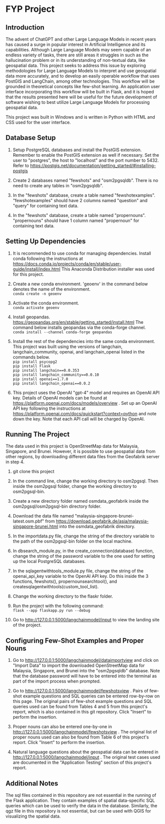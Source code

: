 # FYP Project

## Introduction

The advent of ChatGPT and other Large Language Models in recent years has caused a surge in popular interest in Artificial Intelligence and its capabilities. Although Large Language Models may seem capable of an endless variety of tasks, there are still areas it struggles in such as the hallucination problem or in its understanding of non-textual data, like geospatial data. This project seeks to address this issue by exploring methodologies for Large Language Models to interpret and use geospatial data more accurately, and to develop an easily operable workflow that uses PostGIS and LangChain, among other technologies. This workflow will be grounded in theoretical concepts like few-shot learning. An application user interface incorporating this workflow will be built in Flask, and it is hoped that the results presented here will be useful for the future development of software wishing to best utilize Large Language Models for processing geospatial data.

This project was built in Windows and is written in Python with HTML and CSS used for the user interface.

## Database Setup

1. Setup PostgreSQL databases and install the PostGIS extension. Remember to enable the PostGIS extension as well if necessary. Set the user to "postgres", the host to "localhost" and the port number to 5432. Refer to https://postgis.net/documentation/getting_started/#installing-postgis

2. Create 2 databases named "fewshots" and "osm2pgsqldb". There is no need to create any tables in "osm2pgsqldb".

3. In the "fewshots" database, create a table named "fewshotexamples". "fewshotexamples" should have 2 columns named "question" and "query" for containing text data.

4. In the "fewshots" database, create a table named "propernouns". "propernouns" should have 1 column named "propernoun" for containing text data.

## Setting Up Dependencies

1. It is recommended to use conda for managing dependencies. Install conda following the instructions at https://docs.conda.io/projects/conda/en/stable/user-guide/install/index.html This Anaconda Distribution installer was used for this project.

2. Create a new conda environment. 'geoenv' in the command below denotes the name of the environment.  
   `conda create -n geoenv`

3. Activate the conda environment.  
   `conda activate geoenv`

4. Install geopandas. https://geopandas.org/en/stable/getting_started/install.html The command below installs geopandas via the conda-forge channel.  
   `conda install --channel conda-forge geopandas`

5. Install the rest of the dependencies into the same conda environment. This project was built using the versions of langchain, langchain_community, openai, and langchain_openai listed in the commands below.  
   `pip install psycopg2`  
    `pip install Flask`  
    `pip install langchain==0.0.353`  
    `pip install langchain_community==0.0.10`  
    `pip install openai==1.7.0`  
    `pip install langchain_openai==0.0.2`

6. This project uses the OpenAI "gpt-4" model and requires an OpenAI API key. Details of OpenAI models can be found at https://platform.openai.com/docs/models/overview . Set up an OpenAI API key following the instructions at https://platform.openai.com/docs/quickstart?context=python and note down the key. Note that each API call will be charged by OpenAI.

## Running The Project

The data used in this project is OpenStreetMap data for Malaysia, Singapore, and Brunei. However, it is possible to use geospatial data from other regions, by downloading different data files from the Geofabrik server in step 4.

1. git clone this project

2. In the command line, change the working directory to osm2pgsql. Then inside the osm2pgsql folder, change the working directory to osm2pgsql-bin.

3. Create a new directory folder named osmdata_geofabrik inside the osm2pgsql/osm2pgsql-bin directory folder.

4. Download the data file named "malaysia-singapore-brunei-latest.osm.pbf" from https://download.geofabrik.de/asia/malaysia-singapore-brunei.html into the osmdata_geofabrik directory.

5. In the importdata.py file, change the string of the directory variable to the path of the osm2pgsql-bin folder on the local machine.

6. In dbsearch_module.py, in the create_connection(database) function, change the string of the password variable to the one used for setting up the local PostgreSQL databases.

7. In the sqlagentwithtools_module.py file, change the string of the openai_api_key variable to the OpenAI API key. Do this inside the 3 functions, fewshots(), propernounsearchtool(), and createsqlagentwithtools(custom_tool_list).

8. Change the working directory to the flaskr folder.

9. Run the project with the following command:  
   `flask --app flaskapp.py run --debug`

10. Go to http://127.0.0.1:5000/langchainmodel/input to view the landing site of the project.

## Configuring Few-Shot Examples and Proper Nouns

1. Go to http://127.0.0.1:5000/langchainmodel/dataimportview and click on "Import Data" to import the downloaded OpenStreetMap data for Malaysia, Singapore, and Brunei into the "osm2pgsqldb" database. Note that the database password will have to be entered into the terminal as part of the import process when prompted.

2. Go to http://127.0.0.1:5000/langchainmodel/fewshotsview . Pairs of few-shot example questions and SQL queries can be entered row-by-row on this page. The original pairs of few-shot example questions and SQL queries used can be found from Tables 4 and 5 from this project's report, which is also contained in this git repository. Click "Insert" to perform the insertion.

3. Proper nouns can also be entered one-by-one in http://127.0.0.1:5000/langchainmodel/fewshotsview . The original list of proper nouns used can also be found from Table 6 of this project's report. Click "Insert" to perform the insertion.

4. Natural language questions about the geospatial data can be entered in http://127.0.0.1:5000/langchainmodel/input . The original test cases used are documented in the "Application Testing" section of this project's report.

## Additional Notes

The sql files contained in this repository are not essential in the running of the Flask application. They contain examples of spatial data-specific SQL queries which can be used to verify the data in the database. Similarly, the qgz file in this repository is not essential, but can be used with QGIS for visualizing the spatial data.
